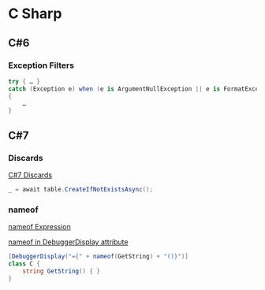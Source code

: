 # C Sharp

## C#6

### Exception Filters

```cs
try { … }
catch (Exception e) when (e is ArgumentNullException || e is FormatException)
{
    …
}
```

## C#7

### Discards

[C#7 Discards](https://csharp.today/c-7-0-discards/)

```cs
_ = await table.CreateIfNotExistsAsync();
```

### nameof

[nameof Expression](https://docs.microsoft.com/en-us/dotnet/csharp/language-reference/operators/nameof)

[nameof in DebuggerDisplay attribute](https://stackoverflow.com/a/43850831/1366033)

```cs
[DebuggerDisplay("={" + nameof(GetString) + "()}")]
class C {
    string GetString() { }
}
```
